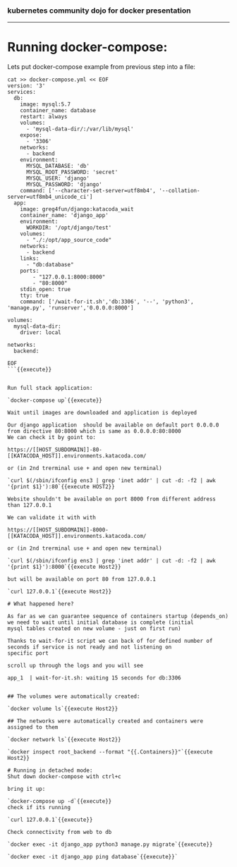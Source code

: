 ### kubernetes community dojo for docker presentation
---  

# Running docker-compose:

Lets put docker-compose example from previous step into a file:
```
cat >> docker-compose.yml << EOF
version: '3'
services:
  db:
    image: mysql:5.7
    container_name: database
    restart: always
    volumes:
      - 'mysql-data-dir/:/var/lib/mysql'
    expose:
      - '3306'
    networks:
      - backend
    environment:
      MYSQL_DATABASE: 'db'
      MYSQL_ROOT_PASSWORD: 'secret'
      MYSQL_USER: 'django'
      MYSQL_PASSWORD: 'django'
    command: ['--character-set-server=utf8mb4', '--collation-server=utf8mb4_unicode_ci']
  app:
    image: greg4fun/django:katacoda_wait
    container_name: 'django_app'
    environment:
      WORKDIR: '/opt/django/test'
    volumes:
      - "./:/opt/app_source_code"
    networks:
      - backend
    links:
      - "db:database"
    ports:
        - "127.0.0.1:8000:8000"
        - "80:8000"
    stdin_open: true
    tty: true
    command: ['/wait-for-it.sh','db:3306', '--', 'python3', 'manage.py', 'runserver','0.0.0.0:8000']

volumes:
  mysql-data-dir:
    driver: local

networks:
  backend:

EOF
```{{execute}}


Run full stack application:

`docker-compose up`{{execute}}

Wait until images are downloaded and application is deployed 

Our django application  should be available on default port 0.0.0.0 from directive 80:8000 which is same as 0.0.0.0:80:8000
We can check it by goint to:

https://[[HOST_SUBDOMAIN]]-80-[[KATACODA_HOST]].environments.katacoda.com/

or (in 2nd trerminal use + and open new terminal)

`curl $(/sbin/ifconfig ens3 | grep 'inet addr' | cut -d: -f2 | awk '{print $1}'):80`{{execute HOST2}}

Website shouldn't be available on port 8000 from different address than 127.0.0.1

We can validate it with with

https://[[HOST_SUBDOMAIN]]-8000-[[KATACODA_HOST]].environments.katacoda.com/

or (in 2nd trerminal use + and open new terminal)

`curl $(/sbin/ifconfig ens3 | grep 'inet addr' | cut -d: -f2 | awk '{print $1}'):8000`{{execute Host2}}

but will be available on port 80 from 127.0.0.1

`curl 127.0.0.1`{{execute Host2}}

# What happened here?

As far as we can guarantee sequence of containers startup (depends_on) we need to wait until initial database is complete (initial
mysql tables created on new volume - just on first run)

Thanks to wait-for-it script we can back of for defined number of seconds if service is not ready and not listening on
specific port

scroll up through the logs and you will see 

app_1  | wait-for-it.sh: waiting 15 seconds for db:3306


## The volumes were automatically created:

`docker volume ls`{{execute Host2}}

## The networks were automatically created and containers were assigned to them

`docker network ls`{{execute Host2}}

`docker inspect root_backend --format "{{.Containers}}"`{{execute Host2}}

# Running in detached mode:
Shut down docker-compose with ctrl+c

bring it up:

`docker-compose up -d`{{execute}}
check if its running

`curl 127.0.0.1`{{execute}}

Check connectivity from web to db

`docker exec -it django_app python3 manage.py migrate`{{execute}}

`docker exec -it django_app ping database`{{execute}}`


